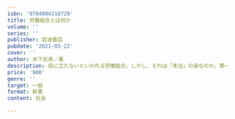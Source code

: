```yaml
---
isbn: '9784004318729'
title: 労働組合とは何か
volume: ''
series: ''
publisher: 岩波書店
pubdate: '2021-03-22'
cover: ''
author: 木下武男／著
description: 役に立たないといわれる労働組合。しかし、それは「本当」の姿なのか。第一人者が描く秘めた可能性。
price: '900'
genre: ''
target: 一般
format: 新書
content: 社会

---
```

